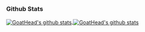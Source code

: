 ### Github Stats ###
<a href="https://github.com/anuraghazra/github-readme-stats">
  <img align="center" src="https://github-readme-stats.vercel.app/api?username=GoatHead&count_private=true&show_icons=true&theme=material-palenight" alt="GoatHead's github stats" />
</a>
<a href="https://github.com/anuraghazra/github-readme-stats">
  <img align="center" src="https://github-readme-stats.vercel.app/api/top-langs/?username=GoatHead&langs_count=10&hide=css,html&theme=material-palenight" alt="GoatHead's github stats" />
</a>
